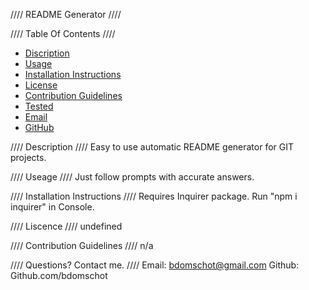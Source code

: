 //// README Generator ////


  //// Table Of Contents ////
  * [Discription](#discription)
  * [Usage](#usage)
  * [Installation Instructions](#install)
  * [License](#license)
  * [Contribution Guidelines](#contribution)
  * [Tested](#test)
  * [Email](#email)
  * [GitHub](#github)
  
  //// Description ////
  Easy to use automatic README generator for GIT projects.

  //// Useage ////
  Just follow prompts with accurate answers.
  
  //// Installation Instructions ////
  Requires Inquirer package. Run "npm i inquirer" in Console.

  //// Liscence ////
  undefined
  
  //// Contribution Guidelines ////
  n/a

  //// Questions? Contact me. ////
  Email: bdomschot@gmail.com
  Github: Github.com/bdomschot
